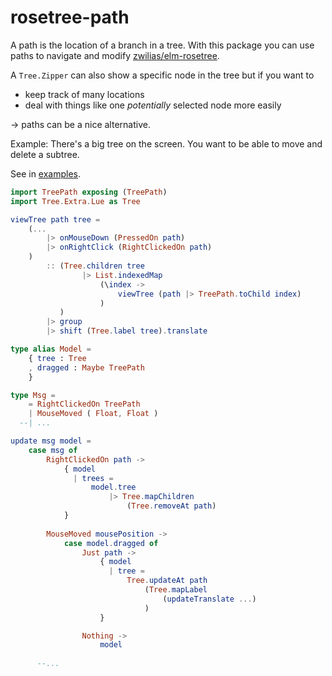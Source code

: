 # rosetree-path

A path is the location of a branch in a tree.
With this package you can use paths to navigate and modify [zwilias/elm-rosetree](https://package.elm-lang.org/packages/zwilias/elm-rosetree/latest/).

A `Tree.Zipper` can also show a specific node in the tree but if you want to
- keep track of many locations
- deal with things like one _potentially_ selected node more easily

→ paths can be a nice alternative.

Example: There's a big tree on the screen. You want to be able to move and delete a subtree.

See in [examples](https://github.com/lue-bird/rosetree-path/tree/master/examples/).

```elm
import TreePath exposing (TreePath)
import Tree.Extra.Lue as Tree

viewTree path tree =
    (...
        |> onMouseDown (PressedOn path)
        |> onRightClick (RightClickedOn path)
    )
        :: (Tree.children tree
                |> List.indexedMap
                    (\index ->
                        viewTree (path |> TreePath.toChild index)
                    )
           )
        |> group
        |> shift (Tree.label tree).translate

type alias Model =
    { tree : Tree
    , dragged : Maybe TreePath
    }

type Msg =
    = RightClickedOn TreePath
    | MouseMoved ( Float, Float )
  --| ...

update msg model =
    case msg of
        RightClickedOn path ->
            { model
              | trees =
                  model.tree
                      |> Tree.mapChildren
                          (Tree.removeAt path)
            }
        
        MouseMoved mousePosition ->
            case model.dragged of
                Just path ->
                    { model
                      | tree =
                          Tree.updateAt path
                              (Tree.mapLabel
                                  (updateTranslate ...)
                              )
                    }

                Nothing ->
                    model
        
      --...
```
